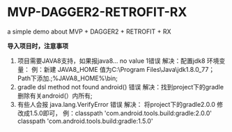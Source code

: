 # MVP-DAGGER2-RETROFIT-RX
a simple demo about MVP + DAGGER2 + RETROFIT + RX

**导入项目时，注意事项**

1. 项目需要JAVA8支持，如果报java8... no value 1错误
  解决：配置jdk8 环境变量：
  例：新建 JAVA8_HOME 值为C:\Program Files\Java\jdk1.8.0_77；
      Path下添加.;%JAVA8_HOME%\bin;
2. gradle dsl method not found android() 错误
  解决：找到project下的gradle 删除有关android(）内所有;
3. 有些人会报 java.lang.VerifyError 错误
  解决： 将project下的gradle2.0.0 修改成1.5.0即可，
  例：classpath 'com.android.tools.build:gradle:2.0.0'
      classpath 'com.android.tools.build:gradle:1.5.0'
